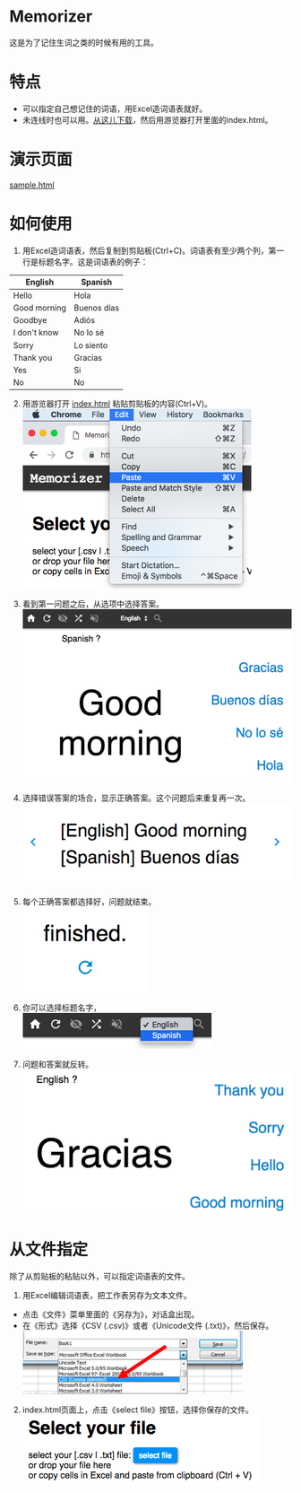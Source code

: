 # Memorizer
这是为了记住生词之类的时候有用的工具。

# 特点

* 可以指定自己想记住的词语，用Excel造词语表就好。
* 未连线时也可以用。<a href="memorizer.zip" download="memorizer.zip">从这儿下载</a>，然后用游览器打开里面的index.html。

# 演示页面

<a target="_blank" href="https://mochihashi.github.io/memorizer/sample.html">sample.html</a>

# 如何使用

1. 用Excel造词语表，然后复制到剪贴板(Ctrl+C)。词语表有至少两个列，第一行是标题名字。这是词语表的例子：

| English | Spanish |
| ---- | ---- |
| Hello | Hola |
| Good morning | Buenos días |
| Goodbye | Adiós |
| I don't know | No lo sé |
| Sorry | Lo siento |
| Thank you | Gracias |
| Yes | Si |
| No | No |

2. 用游览器打开 <a target="_blank" href="https://mochihashi.github.io/memorizer/">index.html</a> 粘贴剪贴板的内容(Ctrl+V)。<br/>
	<kbd><img src="https://raw.githubusercontent.com/mochihashi/memorizer/master/images/paste.png"></kbd>

3. 看到第一问题之后，从选项中选择答案。<br/>
	<kbd><img src="https://raw.githubusercontent.com/mochihashi/memorizer/master/images/question.png"></kbd>

4. 选择错误答案的场合，显示正确答案。这个问题后来重复再一次。<br/>
	<kbd><img src="https://raw.githubusercontent.com/mochihashi/memorizer/master/images/answer.png"></kbd>

5. 每个正确答案都选择好，问题就结束。<br/>
	<kbd><img src="https://raw.githubusercontent.com/mochihashi/memorizer/master/images/finished.png"></kbd>

6. 你可以选择标题名字，<br/>
	<kbd><img src="https://raw.githubusercontent.com/mochihashi/memorizer/master/images/change-column.png"></kbd>

7. 问题和答案就反转。<br/>
	<kbd><img src="https://raw.githubusercontent.com/mochihashi/memorizer/master/images/question2.png"></kbd>

# 从文件指定

除了从剪贴板的粘贴以外，可以指定词语表的文件。

1. 用Excel编辑词语表，把工作表另存为文本文件。
  * 点击《文件》菜单里面的《另存为》，对话盒出现。
  * 在《形式》选择《CSV (.csv)》或者《Unicode文件 (.txt)》，然后保存。<br/>
	<kbd><img src="https://raw.githubusercontent.com/mochihashi/memorizer/master/images/save-as-csv.png"></kbd>

2. index.html页面上，点击《select file》按钮，选择你保存的文件。<br/>
	<kbd><img src="https://raw.githubusercontent.com/mochihashi/memorizer/master/images/select-file.png"></kbd>
